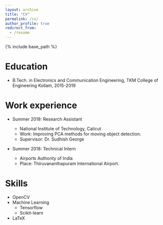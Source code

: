 ```yaml
---
layout: archive
title: "CV"
permalink: /cv/
author_profile: true
redirect_from:
  - /resume
---
```


{% include base_path %}

Education
======
* B.Tech. in Electronics and Communication Engineering, TKM College of Engineering Kollam, 2015-2019

Work experience
======
* Summer 2018: Research Assistant
  * National Institute of Technology, Calicut
  * Work: Improving PCA methods for moving object detection.
  * Supervisor: Dr. Sudhish George

* Summer 2018: Technical Intern
  * Airports Authority of India
  * Place: Thiruvananthapuram International Airport. 
  
Skills
======
* OpenCV
* Machine Learning
  * Tensorflow
  * Scikit-learn
* LaTeX
<!--
Publications
======
  <ul>{% for post in site.publications %}
    {% include archive-single-cv.html %}
  {% endfor %}</ul>
 Talks
======
  <ul>{% for post in site.talks %}
    {% include archive-single-talk-cv.html %}
  {% endfor %}</ul>
  Teaching
======
  <ul>{% for post in site.teaching %}
    {% include archive-single-cv.html %}
  {% endfor %}</ul>
  Service and leadership
======
* Currently signed in to 43 different slack teams
-->
